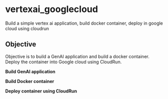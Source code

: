 # vertexai_googlecloud
Build a simple vertex ai application, build docker container, deploy in google cloud using cloudrun

## Objective
Objective is to build a GenAI application and build a docker container. Deploy the container into Google cloud using CloudRun. 

**Build GenAI application**



**Build Docker container**



**Deploy container using CloudRun**






